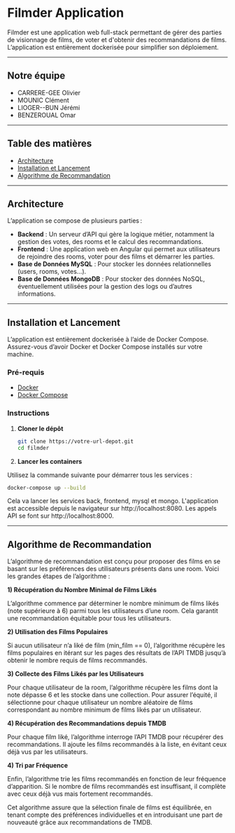 # Filmder Application

Filmder est une application web full-stack permettant de gérer des parties de visionnage de films, de voter et d'obtenir des recommandations de films. L’application est entièrement dockerisée pour simplifier son déploiement.

---

## Notre équipe

- CARRERE-GEE Olivier
- MOUNIC Clément
- LIOGER--BUN Jérémi
- BENZEROUAL Omar

---

## Table des matières

- [Architecture](#architecture)
- [Installation et Lancement](#installation-et-lancement)
- [Algorithme de Recommandation](#algorithme-de-recommandation)

---

## Architecture

L’application se compose de plusieurs parties :
- **Backend** : Un serveur d’API qui gère la logique métier, notamment la gestion des votes, des rooms et le calcul des recommandations.
- **Frontend** : Une application web en Angular qui permet aux utilisateurs de rejoindre des rooms, voter pour des films et démarrer les parties.
- **Base de Données MySQL** : Pour stocker les données relationnelles (users, rooms, votes…).
- **Base de Données MongoDB** : Pour stocker des données NoSQL, éventuellement utilisées pour la gestion des logs ou d’autres informations.

---

## Installation et Lancement

L’application est entièrement dockerisée à l’aide de Docker Compose. Assurez-vous d’avoir Docker et Docker Compose installés sur votre machine.

### Pré-requis
- [Docker](https://docs.docker.com/get-docker/)
- [Docker Compose](https://docs.docker.com/compose/install/)

### Instructions

1. **Cloner le dépôt**

   ```bash
   git clone https://votre-url-depot.git
   cd filmder
   ```
   
2. **Lancer les containers**

Utilisez la commande suivante pour démarrer tous les services :

   ```bash
   docker-compose up --build
   ```
Cela va lancer les services back, frontend, mysql et mongo.
L'application est accessible depuis le navigateur sur http://localhost:8080.
Les appels API se font sur http://localhost:8000.

---

## Algorithme de Recommandation

L’algorithme de recommandation est conçu pour proposer des films en se basant sur les préférences des utilisateurs présents dans une room. Voici les grandes étapes de l’algorithme :

**1) Récupération du Nombre Minimal de Films Likés**

L’algorithme commence par déterminer le nombre minimum de films likés (note supérieure à 6) parmi tous les utilisateurs d’une room. Cela garantit une recommandation équitable pour tous les utilisateurs.


**2) Utilisation des Films Populaires**

Si aucun utilisateur n’a liké de film (min_film == 0), l’algorithme récupère les films populaires en itérant sur les pages des résultats de l’API TMDB jusqu’à obtenir le nombre requis de films recommandés.


**3) Collecte des Films Likés par les Utilisateurs**

Pour chaque utilisateur de la room, l’algorithme récupère les films dont la note dépasse 6 et les stocke dans une collection. Pour assurer l’équité, il sélectionne pour chaque utilisateur un nombre aléatoire de films correspondant au nombre minimum de films likés par un utilisateur.


**4) Récupération des Recommandations depuis TMDB**

Pour chaque film liké, l’algorithme interroge l’API TMDB pour récupérer des recommandations. Il ajoute les films recommandés à la liste, en évitant ceux déjà vus par les utilisateurs.


**4) Tri par Fréquence**

Enfin, l’algorithme trie les films recommandés en fonction de leur fréquence d’apparition. Si le nombre de films recommandés est insuffisant, il complète avec ceux déjà vus mais fortement recommandés.


Cet algorithme assure que la sélection finale de films est équilibrée, en tenant compte des préférences individuelles et en introduisant une part de nouveauté grâce aux recommandations de TMDB.

